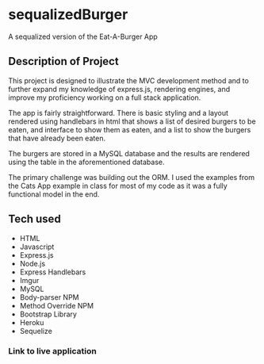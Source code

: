 # sequalizedBurger
A sequalized version of the Eat-A-Burger App

## Description of Project

This project is designed to illustrate the MVC development method and to further expand my knowledge of express.js, rendering engines, and improve my proficiency working on a full stack application. 

The app is fairly straightforward. There is basic styling and a layout rendered using handlebars in html that shows a list of desired burgers to be eaten, and interface to show them as eaten, and a list to show the burgers that have already been eaten. 

The burgers are stored in a MySQL database and the results are rendered using the table in the aforementioned database. 

The primary challenge was building out the ORM. I used the examples from the Cats App example in class for most of my code as it was a fully functional model in the end. 

## Tech used

* HTML
* Javascript
* Express.js
* Node.js
* Express Handlebars
* Imgur
* MySQL
* Body-parser NPM
* Method Override NPM
* Bootstrap Library
* Heroku
* Sequelize

### Link to live application 